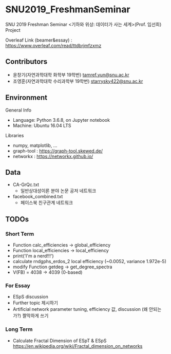 # SNU2019_FreshmanSeminar

SNU 2019 Freshman Seminar <기하와 위상: 데이터가 사는 세계>(Prof. 임선희) Project

Overleaf Link (beamer&essay) : https://www.overleaf.com/read/ttdbrjmfzxmz

## Contributors

* 윤창기(자연과학대학 화학부 19학번) tamref.yun@snu.ac.kr
* 조영훈(자연과학대학 수리과학부 19학번) starrysky422@snu.ac.kr

## Environment

General Info

* Language: Python 3.6.8, on Jupyter notebook
* Machine: Ubuntu 16.04 LTS

Libraries

* numpy, matplotlib, ...
* graph-tool : https://graph-tool.skewed.de/
* networkx : https://networkx.github.io/

## Data

* CA-GrQc.txt
    * 일반상대성이론 분야 논문 공저 네트워크
* facebook_combined.txt
    * 페이스북 친구관계 네트워크

## TODOs

### Short Term

* Function calc_efficiencies -> global_efficiency
* Function local_efficiencies -> local_efficiency
* print('I'm a nerd!!!')
* calculate rndgphs_erdos_2 local efficiency (~0.0052, variance 1.972e-5)
* modify Function getdeg -> get_degree_spectra
* V(FB) = 4038 -> 4039 (0-based)

### For Essay

* ESpS discussion
* Further topic 제시하기
* Artificial network parameter tuning, efficiency 값, discussion (왜 안되는가?) 짤막하게 쓰기

### Long Term

* Calculate Fractal Dimension of ESpT & ESpS https://en.wikipedia.org/wiki/Fractal_dimension_on_networks
